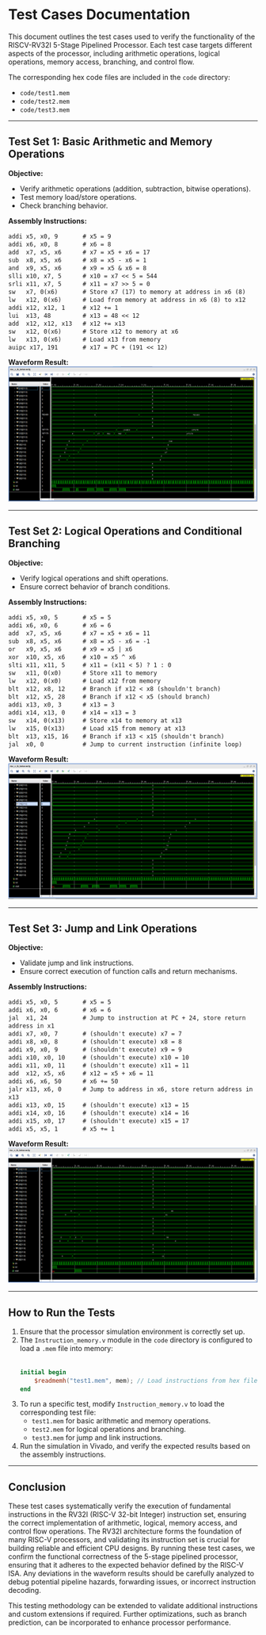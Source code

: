 # Test Cases Documentation

This document outlines the test cases used to verify the functionality of the RISCV-RV32I 5-Stage Pipelined Processor. Each test case targets different aspects of the processor, including arithmetic operations, logical operations, memory access, branching, and control flow.

The corresponding hex code files are included in the `code` directory:
- `code/test1.mem`
- `code/test2.mem`
- `code/test3.mem`

---

## Test Set 1: Basic Arithmetic and Memory Operations

**Objective:**
- Verify arithmetic operations (addition, subtraction, bitwise operations).
- Test memory load/store operations.
- Check branching behavior.

**Assembly Instructions:**
```assembly
addi x5, x0, 9       # x5 = 9
addi x6, x0, 8       # x6 = 8
add  x7, x5, x6      # x7 = x5 + x6 = 17
sub  x8, x5, x6      # x8 = x5 - x6 = 1
and  x9, x5, x6      # x9 = x5 & x6 = 8
slli x10, x7, 5      # x10 = x7 << 5 = 544
srli x11, x7, 5      # x11 = x7 >> 5 = 0
sw   x7, 0(x6)       # Store x7 (17) to memory at address in x6 (8)
lw   x12, 0(x6)      # Load from memory at address in x6 (8) to x12
addi x12, x12, 1     # x12 += 1
lui  x13, 48         # x13 = 48 << 12
add  x12, x12, x13   # x12 += x13
sw   x12, 0(x6)      # Store x12 to memory at x6
lw   x13, 0(x6)      # Load x13 from memory
auipc x17, 191       # x17 = PC + (191 << 12)
```

**Waveform Result:**
![Test1 Waveform](Images/test1.png)

---

## Test Set 2: Logical Operations and Conditional Branching

**Objective:**
- Verify logical operations and shift operations.
- Ensure correct behavior of branch conditions.

**Assembly Instructions:**
```assembly
addi x5, x0, 5       # x5 = 5
addi x6, x0, 6       # x6 = 6
add  x7, x5, x6      # x7 = x5 + x6 = 11
sub  x8, x5, x6      # x8 = x5 - x6 = -1
or   x9, x5, x6      # x9 = x5 | x6
xor  x10, x5, x6     # x10 = x5 ^ x6
slti x11, x11, 5     # x11 = (x11 < 5) ? 1 : 0
sw   x11, 0(x0)      # Store x11 to memory
lw   x12, 0(x0)      # Load x12 from memory
blt  x12, x8, 12     # Branch if x12 < x8 (shouldn't branch)
blt  x12, x5, 28     # Branch if x12 < x5 (should branch)
addi x13, x0, 3      # x13 = 3
addi x14, x13, 0     # x14 = x13 = 3
sw   x14, 0(x13)     # Store x14 to memory at x13
lw   x15, 0(x13)     # Load x15 from memory at x13
blt  x13, x15, 16    # Branch if x13 < x15 (shouldn't branch)
jal  x0, 0           # Jump to current instruction (infinite loop)
```

**Waveform Result:**
![Test2 Waveform](Images/test2.png)

---

## Test Set 3: Jump and Link Operations

**Objective:**
- Validate jump and link instructions.
- Ensure correct execution of function calls and return mechanisms.

**Assembly Instructions:**
```assembly
addi x5, x0, 5       # x5 = 5
addi x6, x0, 6       # x6 = 6
jal  x1, 24          # Jump to instruction at PC + 24, store return address in x1
addi x7, x0, 7       # (shouldn't execute) x7 = 7
addi x8, x0, 8       # (shouldn't execute) x8 = 8
addi x9, x0, 9       # (shouldn't execute) x9 = 9
addi x10, x0, 10     # (shouldn't execute) x10 = 10
addi x11, x0, 11     # (shouldn't execute) x11 = 11
add  x12, x5, x6     # x12 = x5 + x6 = 11
addi x6, x6, 50      # x6 += 50
jalr x13, x6, 0      # Jump to address in x6, store return address in x13
addi x13, x0, 15     # (shouldn't execute) x13 = 15
addi x14, x0, 16     # (shouldn't execute) x14 = 16
addi x15, x0, 17     # (shouldn't execute) x15 = 17
addi x5, x5, 1       # x5 += 1
```

**Waveform Result:**
![Test3 Waveform](Images/test3.png)

---

## How to Run the Tests
1. Ensure that the processor simulation environment is correctly set up.
2. The `Instruction_memory.v` module in the `code` directory is configured to load a `.mem` file into memory:
   ```verilog
   
   initial begin
       $readmemh("test1.mem", mem); // Load instructions from hex file
   end
   ```
3. To run a specific test, modify `Instruction_memory.v` to load the corresponding test file:
   - `test1.mem` for basic arithmetic and memory operations.
   - `test2.mem` for logical operations and branching.
   - `test3.mem` for jump and link instructions.
4. Run the simulation in Vivado, and verify the expected results based on the assembly instructions.

---

## Conclusion

These test cases systematically verify the execution of fundamental instructions in the RV32I (RISC-V 32-bit Integer) instruction set, ensuring the correct implementation of arithmetic, logical, memory access, and control flow operations. The RV32I architecture forms the foundation of many RISC-V processors, and validating its instruction set is crucial for building reliable and efficient CPU designs. By running these test cases, we confirm the functional correctness of the 5-stage pipelined processor, ensuring that it adheres to the expected behavior defined by the RISC-V ISA. Any deviations in the waveform results should be carefully analyzed to debug potential pipeline hazards, forwarding issues, or incorrect instruction decoding.

This testing methodology can be extended to validate additional instructions and custom extensions if required. Further optimizations, such as branch prediction, can be incorporated to enhance processor performance.



